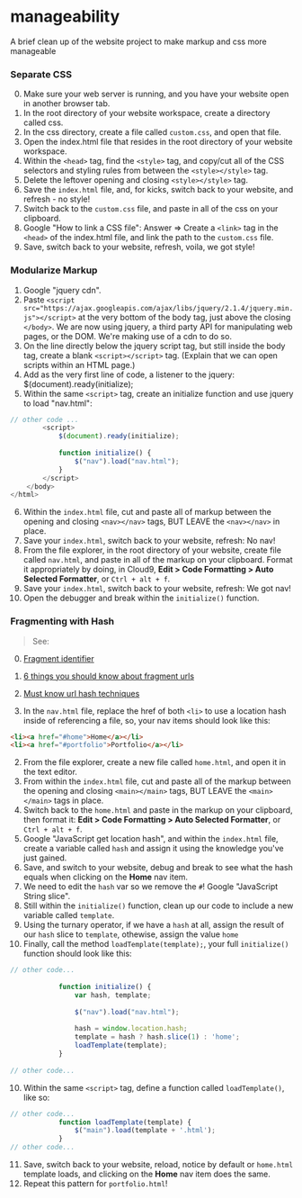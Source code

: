 # manageability
A brief clean up of the website project to make markup and css more manageable

### Separate CSS

0. Make sure your web server is running, and you have your website open in another browser tab.
1. In the root directory of your website workspace, create a directory called css.
2. In the css directory, create a file called `custom.css`, and open that file.
3. Open the index.html file that resides in the root directory of your website workspace.
4. Within the `<head>` tag, find the `<style>` tag, and copy/cut all of the CSS selectors and styling rules from between the `<style></style>` tag.
5. Delete the leftover opening and closing `<style></style>` tag.
6. Save the `index.html` file, and, for kicks, switch back to your website, and refresh - no style!
7. Switch back to the `custom.css` file, and paste in all of the css on your clipboard.
8. Google "How to link a CSS file": Answer => Create a `<link>` tag in the `<head>` of the index.html file, and link the path to the `custom.css` file.
9. Save, switch back to your website, refresh, voila, we got style!

### Modularize Markup

1. Google "jquery cdn".
2. Paste `<script src="https://ajax.googleapis.com/ajax/libs/jquery/2.1.4/jquery.min.js"></script>` at the very bottom of the body tag, just above the closing `</body>`. We are now using jquery, a third party API for manipulating web pages, or the DOM. We're making use of a cdn to do so.
3. On the line directly below the jquery script tag, but still inside the body tag, create a blank `<script></script>` tag. (Explain that we can open scripts within an HTML page.)
4. Add as the very first line of code, a listener to the jquery:
        $(document).ready(initialize);
5. Within the same `<script>` tag, create an initialize function and use jquery to load "nav.html":

````javascript
// other code ...
        <script>
            $(document).ready(initialize);
            
            function initialize() {
                $("nav").load("nav.html");
            }
        </script>
    </body>
</html>
````

6. Within the `index.html` file, cut and paste all of markup between the opening and closing `<nav></nav>` tags, BUT LEAVE the `<nav></nav>` in place.
7. Save your `index.html`, switch back to your website, refresh: No nav!
8. From the file explorer, in the root directory of your website, create file called `nav.html`, and paste in all of the markup on your clipboard. Format it appropriately by doing, in Cloud9, **Edit > Code Formatting > Auto Selected Formatter**, or `Ctrl + alt + f`.
9. Save your `index.html`, switch back to your website, refresh: We got nav!
10. Open the debugger and break within the `initialize()` function.

### Fragmenting with Hash

> See:
0. <a href="https://en.wikipedia.org/wiki/Fragment_identifier" target="_blank">Fragment identifier</a>
1. <a href="https://blog.httpwatch.com/2011/03/01/6-things-you-should-know-about-fragment-urls/" target="_blank">6 things you should know about fragment urls</a>
2. <a href="http://blog.mgm-tp.com/2011/10/must-know-url-hashtechniques-for-ajax-applications/" target="_blank">Must know url hash techniques</a>

1. In the `nav.html` file, replace the href of both `<li>` to use a location hash inside of referencing a file, so, your nav items should look like this:

````HTML
<li><a href="#home">Home</a></li>
<li><a href="#portfolio">Portfolio</a></li>
````

2. From the file explorer, create a new file called `home.html`, and open it in the text editor.
3. From within the `index.html` file, cut and paste all of the markup between the opening and closing `<main></main>` tags, BUT LEAVE the `<main></main>` tags in place.
4. Switch back to the `home.html` and paste in the markup on your clipboard, then format it: **Edit > Code Formatting > Auto Selected Formatter**, or `Ctrl + alt + f`.
5. Google "JavaScript get location hash", and within the `index.html` file, create a variable called `hash` and assign it using the knowledge you've just gained.  
6. Save, and switch to your website, debug and break to see what the hash equals when clicking on the **Home** nav item.
7. We need to edit the `hash` var so we remove the `#`! Google "JavaScript String slice".
8. Still within the `initialize()` function, clean up our code to include a new variable called `template`.
9. Using the turnary operator, if we have a `hash` at all, assign the result of our `hash` slice to `template`, othewise, assign the value `home`
9. Finally, call the method `loadTemplate(template);`, your full `initialize()` function should look like this:

````javascript
// other code...
            
            function initialize() {
                var hash, template;
                
                $("nav").load("nav.html");
                
                hash = window.location.hash;
                template = hash ? hash.slice(1) : 'home';
                loadTemplate(template);
            }
            
// other code...
````

10.  Within the same `<script>` tag, define a function called `loadTemplate()`, like so:

````javascript
// other code...
            function loadTemplate(template) {
                $("main").load(template + '.html');
            }
// other code...
````

11. Save, switch back to your website, reload, notice by default or `home.html` template loads, and clicking on the **Home** nav item does the same.
12. Repeat this pattern for `portfolio.html`!